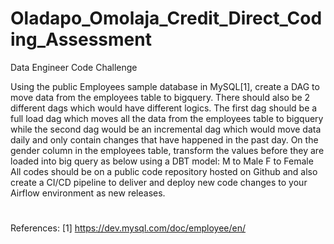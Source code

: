 # Oladapo_Omolaja_Credit_Direct_Coding_Assessment

Data Engineer Code Challenge

Using the public Employees sample database in MySQL[1], create a DAG to move data
from the employees table to bigquery.
There should also be 2 different dags which would have different logics.
The first dag should be a full load dag which moves all the data from the employees
table to bigquery while the second dag would be an incremental dag which would move
data daily and only contain changes that have happened in the past day.
On the gender column in the employees table, transform the values before they are
loaded into big query as below using a DBT model:
M to Male
F to Female
All codes should be on a public code repository hosted on Github and also create a
CI/CD pipeline to deliver and deploy new code changes to your Airflow environment as
new releases.

#
References:
[1] https://dev.mysql.com/doc/employee/en/
